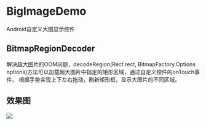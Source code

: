 # BigImageDemo
Android自定义大图显示控件

## BitmapRegionDecoder
解决超大图片的OOM问题，decodeRegion(Rect rect, BitmapFactory.Options options)方法可以加载超大图片中指定的矩形区域，通过自定义控件的onTouch事件，
根据手势实现上下左右拖动，刷新矩形框，显示大图片的不同区域。

## 效果图
![](https://github.com/xiaokc/BigImageDemo/blob/master/app/src/main/assets/效果图.gif)
